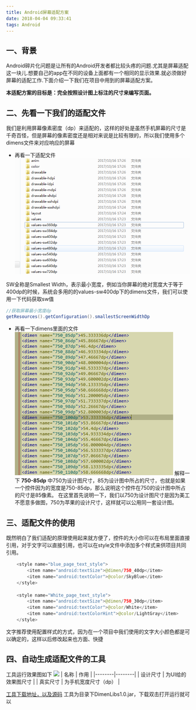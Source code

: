 ```yaml
---
title: Android屏幕适配方案
date: 2018-04-04 09:33:41
tags: Android
---
```


## 一、背景
Android碎片化问题是让所有的Android开发者都比较头疼的问题.尤其是屏幕适配这一块儿.想要自己的app在不同的设备上面都有一个相同的显示效果.就必须做好屏幕的适配工作.下面介绍一下我们在项目中用到的屏幕适配方案。

**本适配方案的目标是：完全按照设计图上标注的尺寸来编写页面。**

## 二、先看一下我们的适配文件
我们是利用屏幕像素密度（dp）来适配的，这样的好处是虽然手机屏幕的尺寸是千奇百怪，但是屏幕的像素密度还是相对来说是比较有限的，所以我们使用多个dimens文件来对应响应的屏幕
- 再看一下适配文件
![](dimens/values.png)
<!--more-->
SW全称是Smallest Width，表示最小宽度，例如当你屏幕的绝对宽度大于等于400dp的时候，系统会多用的的values-sw400dp下的dimens文件，我们可以使用一下代码获取sw值
```java
//获取屏幕最小宽度dp
getResources().getConfiguration().smallestScreenWidthDp
```
- 再看一下dimens里面的文件
![](dimens/dimens_content.png)
解释一下
**750-85dp**  中750为设计图尺寸，85为设计图中所占的尺寸，也就是如果一个控件因为的宽度是750-85dp，那么说明这个控件在750的设计图中所占的尺寸是85像素。
在这里首先说明一下，我们以750为设计图尺寸是因为美工不愿意多做图，750为苹果的设计尺寸，这样就可以公用同一套设计图。
## 三、适配文件的使用
既然明白了我们适配的原理使用起来就方便了，控件的大小你可以在布局里面直接引用，对于文字可以直接引用，也可以在style文件中添加多个样式来供项目共同引用。
```java
	<style name="blue_page_text_style">
        <item name="android:textSize">@dimen/750_40dp</item>
        <item name="android:textColor">@color/SkyBlue</item>
    </style>
    
    <style name="White_page_text_style">
        <item name="android:textSize">@dimen/750_30dp</item>
        <item name="android:textColor">@color/White</item>
        <item name="android:textColorHint">@color/LightGray</item>
    </style>
````
文字推荐使用配置样式的方式，因为在一个项目中我们使用的文字大小颜色都是可以确定的，这样以后修改起来也方面、快捷
## 四、自动生成适配文件的工具
工具运行效果图如下
![](dimens/tools.png)
| 名称 | 作用 |
|--------|--------|
|   设计尺寸     |    为UI给的效果图尺寸    |
|   真实尺寸     |    为手机宽度尺寸（dp）    |

[工具下载地址，以及源码](https://github.com/douhaoqiang/DimenLibs) 工具为目录下DimenLibs1.0.jar，下载双击打开运行就可以








